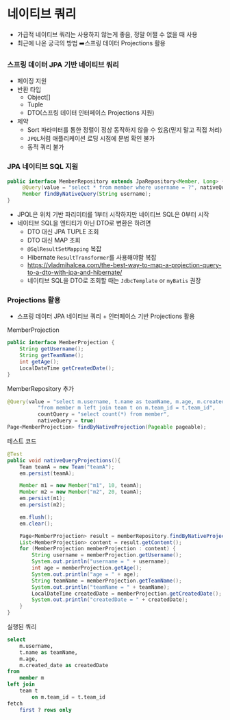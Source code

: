 # 네이티브 쿼리

- 가급적 네이티브 쿼리는 사용하지 않는게 좋음, 정말 어쩔 수 없을 때 사용
- 최근에 나온 궁극의 방법 ➡️스프링 데이터 Projections 활용

### 스프링 데이터 JPA 기반 네이티브 쿼리

- 페이징 지원 
- 반환 타입
  - Object[]
  - Tuple
  - DTO(스프링 데이터 인터페이스 Projections 지원)
- 제약
  - Sort 파라미터를 통한 정렬이 정상 동작하지 않을 수 있음(믿지 말고 직접 처리)
  - `JPQL`처럼 애플리케이션 로딩 시점에 문법 확인 불가
  - 동적 쿼리 불가

### JPA 네이티브 SQL 지원

```java
public interface MemberRepository extends JpaRepository<Member, Long> {
     @Query(value = "select * from member where username = ?", nativeQuery = true)
     Member findByNativeQuery(String username);
}
```
- JPQL은 위치 기반 파리미터를 1부터 시작하지만 네이티브 SQL은 0부터 시작
- 네이티브 SQL을 엔티티가 아닌 DTO로 변환은 하려면
  - DTO 대신 JPA TUPLE 조회
  - DTO 대신 MAP 조회
  - `@SqlResultSetMapping` 복잡
  - Hibernate `ResultTransformer`를 사용해야함 복잡
  - https://vladmihalcea.com/the-best-way-to-map-a-projection-query-to-a-dto-with-jpa-and-hibernate/
  - 네이티브 SQL을 DTO로 조회할 때는 `JdbcTemplate` or `myBatis` 권장

### Projections 활용

-  스프링 데이터 JPA 네이티브 쿼리 + 인터페이스 기반 Projections 활용

MemberProjection
```java
public interface MemberProjection {
    String getUsername();
    String getTeamName();
    int getAge();
    LocalDateTime getCreatedDate();
}
```

MemberRepository 추가 
```java
@Query(value = "select m.username, t.name as teamName, m.age, m.created_date as createdDate " +
          "from member m left join team t on m.team_id = t.team_id",
          countQuery = "select count(*) from member",
          nativeQuery = true)
Page<MemberProjection> findByNativeProjection(Pageable pageable);
```

테스트 코드 
```java
@Test
public void nativeQueryProjections(){
    Team teamA = new Team("teamA");
    em.persist(teamA);

    Member m1 = new Member("m1", 10, teamA);
    Member m2 = new Member("m2", 20, teamA);
    em.persist(m1);
    em.persist(m2);

    em.flush();
    em.clear();

    Page<MemberProjection> result = memberRepository.findByNativeProjection(PageRequest.of(0, 3));
    List<MemberProjection> content = result.getContent();
    for (MemberProjection memberProjection : content) {
        String username = memberProjection.getUsername();
        System.out.println("username = " + username);
        int age = memberProjection.getAge();
        System.out.println("age = " + age);
        String teamName = memberProjection.getTeamName();
        System.out.println("teamName = " + teamName);
        LocalDateTime createdDate = memberProjection.getCreatedDate();
        System.out.println("createdDate = " + createdDate);
    }
}
```

실행된 쿼리
```sql
select
    m.username,
    t.name as teamName,
    m.age,
    m.created_date as createdDate 
from
    member m 
left join
    team t 
        on m.team_id = t.team_id 
fetch
    first ? rows only
```

